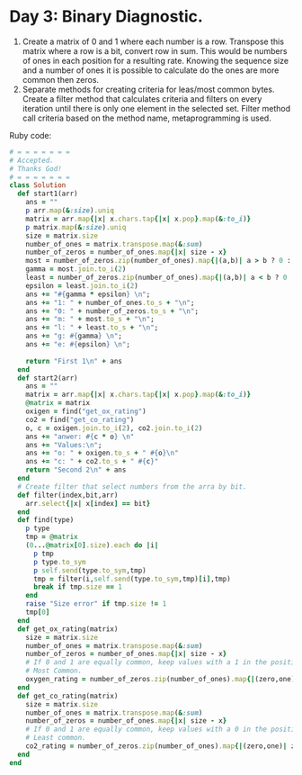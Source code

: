 
# Day 3: Binary Diagnostic.

1. Create a matrix of 0 and 1 where each number is a row. Transpose this matrix where a row is a bit, convert row in sum. This would be numbers of ones in each position for a resulting rate. Knowing the sequence size and a number of ones it is possible to calculate do the ones are more common then zeros.
2. Separate methods for creating criteria for leas/most common bytes. Create a filter method that calculates criteria and filters on every iteration until there is only one element in the selected set. Filter method call criteria based on the method name, metaprogramming is used. 

Ruby code:
```Ruby
# = = = = = = =
# Accepted.
# Thanks God!
# = = = = = = =
class Solution
  def start1(arr)
    ans = ""
    p arr.map(&:size).uniq
    matrix = arr.map{|x| x.chars.tap{|x| x.pop}.map(&:to_i)}
    p matrix.map(&:size).uniq
    size = matrix.size
    number_of_ones = matrix.transpose.map(&:sum)
    number_of_zeros = number_of_ones.map{|x| size - x}
    most = number_of_zeros.zip(number_of_ones).map{|(a,b)| a > b ? 0 : 1}
    gamma = most.join.to_i(2)
    least = number_of_zeros.zip(number_of_ones).map{|(a,b)| a < b ? 0 : 1}
    epsilon = least.join.to_i(2)
    ans += "#{gamma * epsilon} \n";
    ans += "1: " + number_of_ones.to_s + "\n";
    ans += "0: " + number_of_zeros.to_s + "\n";
    ans += "m: " + most.to_s + "\n";
    ans += "l: " + least.to_s + "\n";
    ans += "g: #{gamma} \n";
    ans += "e: #{epsilon} \n";
    
    return "First 1\n" + ans
  end
  def start2(arr)
    ans = ""
    matrix = arr.map{|x| x.chars.tap{|x| x.pop}.map(&:to_i)}
    @matrix = matrix
    oxigen = find("get_ox_rating")
    co2 = find("get_co_rating")
    o, c = oxigen.join.to_i(2), co2.join.to_i(2)
    ans += "anwer: #{c * o} \n"
    ans += "Values:\n";
    ans += "o: " + oxigen.to_s + " #{o}\n"
    ans += "c: " + co2.to_s + " #{c}"
    return "Second 2\n" + ans
  end
  # Create filter that select numbers from the arra by bit.
  def filter(index,bit,arr)
    arr.select{|x| x[index] == bit}
  end
  def find(type)
    p type
    tmp = @matrix
    (0...@matrix[0].size).each do |i|
      p tmp
      p type.to_sym
      p self.send(type.to_sym,tmp)
      tmp = filter(i,self.send(type.to_sym,tmp)[i],tmp)
      break if tmp.size == 1
    end
    raise "Size error" if tmp.size != 1
    tmp[0]
  end
  def get_ox_rating(matrix)
    size = matrix.size
    number_of_ones = matrix.transpose.map(&:sum)
    number_of_zeros = number_of_ones.map{|x| size - x}
    # If 0 and 1 are equally common, keep values with a 1 in the position being considered.
    # Most Common.
    oxygen_rating = number_of_zeros.zip(number_of_ones).map{|(zero,one)| one >= zero ? 1 : 0 }
  end
  def get_co_rating(matrix)
    size = matrix.size
    number_of_ones = matrix.transpose.map(&:sum)
    number_of_zeros = number_of_ones.map{|x| size - x}
    # If 0 and 1 are equally common, keep values with a 0 in the position being considered.
    # Least common.
    co2_rating = number_of_zeros.zip(number_of_ones).map{|(zero,one)| zero <= one ? 0 : 1 }
  end
end

```
